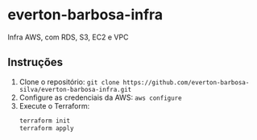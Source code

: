 # everton-barbosa-infra
Infra AWS, com RDS, S3, EC2 e VPC



## Instruções

1. Clone o repositório: `git clone https://github.com/everton-barbosa-silva/everton-barbosa-infra.git`
2. Configure as credenciais da AWS: `aws configure`
3. Execute o Terraform:
    ```bash
    terraform init
    terraform apply
    ```
